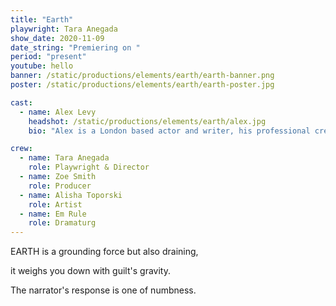 ```yaml
---
title: "Earth"
playwright: Tara Anegada
show_date: 2020-11-09
date_string: "Premiering on "
period: "present"
youtube: hello
banner: /static/productions/elements/earth/earth-banner.png
poster: /static/productions/elements/earth/earth-poster.jpg

cast: 
  - name: Alex Levy
    headshot: /static/productions/elements/earth/alex.jpg
    bio: "Alex is a London based actor and writer, his professional credits include '52 Souls' (2020) and 'PVC' (2020) with Chronic Insanity Theatre. Alex has had a number of roles with the Nottingham New Theatre, including 'Edward II' (2019) and 'Human Animals' (2019). Alex also wrote and directed 'Ring Ring' (2018) for the Inter-University Drama Festival."

crew:
  - name: Tara Anegada
    role: Playwright & Director
  - name: Zoe Smith
    role: Producer
  - name: Alisha Toporski
    role: Artist
  - name: Em Rule
    role: Dramaturg
---
```


EARTH is a grounding force but also draining, 

it weighs you down with guilt's gravity.

The narrator's response is one of numbness.
